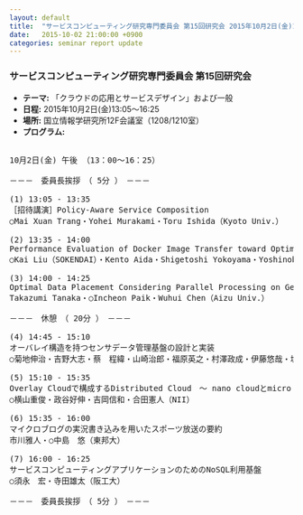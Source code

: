 ```yaml
---
layout: default
title:  "サービスコンピューティング研究専門委員会 第15回研究会 2015年10月2日(金)13:05～16:25"
date:   2015-10-02 21:00:00 +0900
categories: seminar report update
---
```


### サービスコンピューティング研究専門委員会 第15回研究会
- __テーマ:__ 「クラウドの応用とサービスデザイン」および一般
- __日程:__ 2015年10月2日(金)13:05～16:25
- __場所:__ 国立情報学研究所12F会議室（1208/1210室）
- __プログラム:__

<pre>

10月2日(金) 午後 （13：00～16：25）

－－－　委員長挨拶　（ 5分 ）　－－－

(1) 13:05 - 13:35
［招待講演］Policy-Aware Service Composition
○Mai Xuan Trang・Yohei Murakami・Toru Ishida（Kyoto Univ.）

(2) 13:35 - 14:00
Performance Evaluation of Docker Image Transfer toward Optimal Containers Deployment
○Kai Liu（SOKENDAI）・Kento Aida・Shigetoshi Yokoyama・Yoshinobu Masatani（NII）

(3) 14:00 - 14:25
Optimal Data Placement Considering Parallel Processing on Geo-Distributed Big Data Center
Takazumi Tanaka・○Incheon Paik・Wuhui Chen（Aizu Univ.）

－－－　休憩　（ 20分 ）　－－－

(4) 14:45 - 15:10
オーバレイ構造を持つセンサデータ管理基盤の設計と実装
○菊地伸治・吉野大志・蔡　程緯・山崎治郎・福原英之・村澤政成・伊藤悠哉・塩沢京平・林　隆史・中村章人・岩瀬次郎（会津大）

(5) 15:10 - 15:35
Overlay Cloudで構成するDistributed Cloud　～ nano cloudとmicro cloudとmega cloudをつなぐ ～
○横山重俊・政谷好伸・吉岡信和・合田憲人（NII）

(6) 15:35 - 16:00
マイクロブログの実況書き込みを用いたスポーツ放送の要約
市川雅人・○中島　悠（東邦大）

(7) 16:00 - 16:25
サービスコンピューティングアプリケーションのためのNoSQL利用基盤
○須永　宏・寺田雄太（阪工大）

－－－　委員長挨拶　（ 5分 ）　－－－
</pre>


